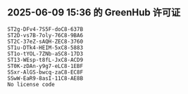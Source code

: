 ## 2025-06-09 15:36 的 GreenHub 许可证
```
ST2g-DFv4-7S5F-doC8-637B
ST2D-vs7B-7oly-76C8-9BA6
ST2C-37eZ-sAQH-ZEC8-3760
ST1u-DTk4-HEIM-5xC8-5883
ST1o-tYOL-7ZNb-aSC8-17D3
ST13-WEsp-t8fL-JxC8-ACD9
ST0K-zDAn-y9g7-eLC8-1EBF
SSxr-AlGS-bwcq-zaC8-EC8F
SSwW-EaR9-8asI-11C8-AE8B
No license code
```
